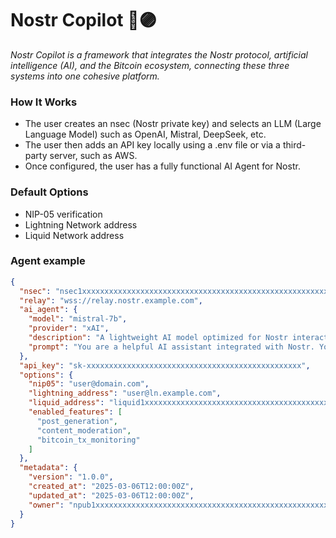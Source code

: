# Nostr Copilot 🤖🟣

*Nostr Copilot is a framework that integrates the Nostr protocol, artificial intelligence (AI), and the Bitcoin ecosystem, connecting these three systems into one cohesive platform.*

### How It Works

- The user creates an nsec (Nostr private key) and selects an LLM (Large Language Model) such as OpenAI, Mistral, DeepSeek, etc.
- The user then adds an API key locally using a .env file or via a third-party server, such as AWS.
- Once configured, the user has a fully functional AI Agent for Nostr.

### Default Options

- NIP-05 verification
- Lightning Network address
- Liquid Network address

### Agent example

```json
{
  "nsec": "nsec1xxxxxxxxxxxxxxxxxxxxxxxxxxxxxxxxxxxxxxxxxxxxxxxxxxxxxxxxxxxxxx",
  "relay": "wss://relay.nostr.example.com",
  "ai_agent": {
    "model": "mistral-7b",
    "provider": "xAI",
    "description": "A lightweight AI model optimized for Nostr interactions.",
    "prompt": "You are a helpful AI assistant integrated with Nostr. Your role is to assist users in generating posts, analyzing Nostr events, and providing insights about Bitcoin and Lightning transactions. Respond concisely, use a friendly tone, and prioritize privacy and decentralization in your advice."
  },
  "api_key": "sk-xxxxxxxxxxxxxxxxxxxxxxxxxxxxxxxxxxxxxxxxxxxxxxxx",
  "options": {
    "nip05": "user@domain.com",
    "lightning_address": "user@ln.example.com",
    "liquid_address": "liquid1xxxxxxxxxxxxxxxxxxxxxxxxxxxxxxxxxxxxxxxxxxxxxx",
    "enabled_features": [
      "post_generation",
      "content_moderation",
      "bitcoin_tx_monitoring"
    ]
  },
  "metadata": {
    "version": "1.0.0",
    "created_at": "2025-03-06T12:00:00Z",
    "updated_at": "2025-03-06T12:00:00Z",
    "owner": "npub1xxxxxxxxxxxxxxxxxxxxxxxxxxxxxxxxxxxxxxxxxxxxxxxxxxxxxxxxxxxxxx"
  }
}
```
